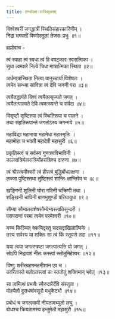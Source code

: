 ```yaml
---
title: तन्त्रोक्त-रात्रिसूक्तम्
---
```


विश्वेश्वरीं जगद्धात्रीं स्थितिसंहारकारिणीम् ।  
निद्रां भगवतीं विष्णोरतुलां तेजसः प्रभुः ॥१॥

ब्रह्मोवाच -

त्वं स्वाहा त्वं स्वधा त्वं हि वषट्कारः स्वरात्मिका ।  
सुधा त्वमक्षरे नित्ये त्रिधा मात्रात्मिका स्थिता ॥२॥

अर्धमात्रास्थिता नित्या यानुच्चार्या विशेषतः ।  
त्वमेव सन्ध्या सावित्रा त्वं देवि जननी परा ॥३॥

त्वयैतद्धार्यते विश्वं त्वयैतत्सृज्यते जगत् ।  
त्वयैतत्पाल्यते देवि त्वमत्स्यन्ते च सर्वदा ॥४॥

विसृष्टौ सृष्टिरुपा त्वं स्थितिरूपा च पालने ।  
तथा संहृतिरूपान्ते जगतोऽस्य जगन्मये ॥५॥

महाविद्या महामाया महामेधा महास्मृतिः ।  
महामोहा च भवती महादेवी महासुरी ॥६॥

प्रकृतिस्त्वं च सर्वस्य गुणत्रयविभाविनी ।  
कालरात्रिर्महारात्रिर्मोहरात्रिश्च दारुणा ॥७॥

त्वं श्रीस्त्वमीश्वरी त्वं हीस्त्वं बुद्धिर्बोधलक्षणा ।  
लज्जा पुष्टिस्तथा तुष्टिस्त्वं शान्तिः क्षान्तिरेव च ॥८॥

खङ्गिनी शूलिनी घोरा गदिनी चक्रिणी तथा ।  
शङ्खिनी चापिनी बाणभुशुण्डी परिघायुधा ॥९॥

सौम्या सौम्यतराशेषसौम्येभ्यस्त्वतिसुन्दरी ।  
परापराणां परमा त्वमेव परमेश्वरी ॥१०॥

यच्च किञ्चित् क्कचिद्वस्तु सदसद्वाखिलात्मिके ।  
तस्य सर्वस्य या शक्तिः सा त्वं किं स्तूयसे तदा ॥११॥

यया त्वया जगत्स्त्रष्टा जगत्पात्यत्ति यो जगत् ।  
सोऽपि निद्रावशं नीतः कस्त्वां स्तोतुमिहेश्वरः ॥१२॥

विष्णुः शरीरग्रहणमहमीशान एव च ।  
कारितास्ते यतोऽतस्त्वां कः स्ततोतुं शक्तिमान् भवेत् ॥१३॥

सा त्वमित्थं प्रभावैः स्वैरुदारैर्देवि संस्तुता ।  
मोहयैतौ दुराधर्षावसुरौ मधुकैटभौ ॥१४॥

प्रबोधं च जगत्स्वामी नीयतामच्युतो लघु ।  
बोधश्च क्रियतामस्य हन्तुमेतौ महासुरौ ॥१५॥